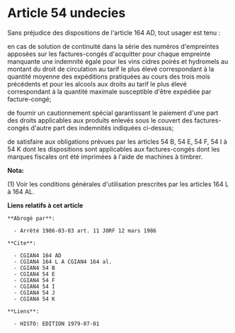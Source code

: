 # Article 54 undecies

Sans préjudice des dispositions de l'article 164 AD, tout usager est tenu :

en cas de solution de continuité dans la série des numéros d'empreintes apposées sur les factures-congés  d'acquitter  pour
chaque empreinte manquante  une indemnité égale pour les vins  cidres  poirés et hydromels au montant du droit de circulation
au tarif le plus élevé  correspondant à la quantité moyenne des expéditions pratiquées au cours des trois mois précédents et
pour les alcools aux droits  au tarif le plus élevé  correspondant à la quantité maximale susceptible d'être expédiée par
facture-congé;

de fournir un cautionnement spécial garantissant le paiement d'une part  des droits applicables aux produits enlevés sous le
couvert des factures-congés  d'autre part  des indemnités indiquées ci-dessus;

de satisfaire aux obligations prévues par les articles 54 B, 54 E, 54 F, 54 I à 54 K dont les dispositions sont applicables
aux factures-congés dont les marques fiscales ont été imprimées à l'aide de machines à timbrer.

**Nota:**

(1) Voir les conditions générales d'utilisation prescrites par les articles 164 L à 164 AL.

**Liens relatifs à cet article**

	**Abrogé par**:

	  - Arrêté 1986-03-03 art. 11 JORF 12 mars 1986

	**Cite**:

	  - CGIAN4 164 AD
	  - CGIAN4 164 L A CGIAN4 164 al.
	  - CGIAN4 54 B
	  - CGIAN4 54 E
	  - CGIAN4 54 F
	  - CGIAN4 54 I
	  - CGIAN4 54 J
	  - CGIAN4 54 K

	**Liens**:

	  - HISTO: EDITION 1979-07-01
